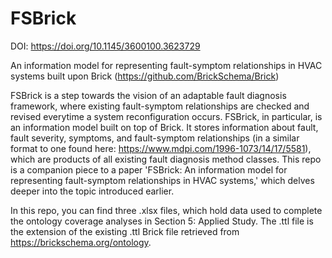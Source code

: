 # FSBrick

DOI: https://doi.org/10.1145/3600100.3623729

An information model for representing fault-symptom relationships in HVAC systems built upon Brick (https://github.com/BrickSchema/Brick)

FSBrick is a step towards the vision of an adaptable fault diagnosis framework, where existing fault-symptom relationships are checked and revised everytime a system reconfiguration occurs. FSBrick, in particular, is an information model built on top of Brick. It stores information about fault, fault severity, symptoms, and fault-symptom relationships (in a similar format to one found here: https://www.mdpi.com/1996-1073/14/17/5581), which are products of all existing fault diagnosis method classes. This repo is a companion piece to a paper 'FSBrick: An information model for representing fault-symptom relationships in HVAC systems,' which delves deeper into the topic introduced earlier.

In this repo, you can find three .xlsx files, which hold data used to complete the ontology coverage analyses in Section 5: Applied Study. The .ttl file is the extension of the existing .ttl Brick file retrieved from https://brickschema.org/ontology.
